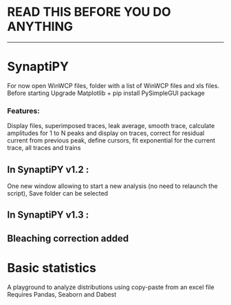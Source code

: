 # READ THIS BEFORE YOU DO ANYTHING
-----------------------------------------------------------
# SynaptiPY
For now open WinWCP files, folder with a list of WinWCP files and xls files.
Before starting Upgrade Matplotlib + pip install PySimpleGUI package
### Features: 
Display files, superimposed traces, leak average, smooth trace, calculate amplitudes for 1 to N peaks and display on traces, correct for residual current from previous peak, define cursors, fit exponential for the current trace, all traces and trains
## In SynaptiPY v1.2 :
One new window allowing to start a new analysis (no need to relaunch the script), Save folder can be selected
## In SynaptiPY v1.3 :
Bleaching correction added
------------------------------------------------------------
# Basic statistics
A playground to analyze distributions using copy-paste from an excel file
Requires Pandas, Seaborn and Dabest

